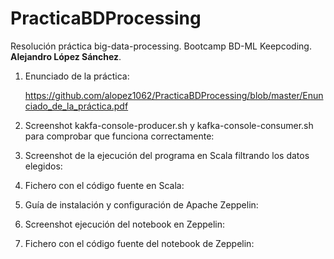 # PracticaBDProcessing
Resolución práctica big-data-processing. Bootcamp BD-ML Keepcoding. **Alejandro López Sánchez**.

1. Enunciado de la práctica:

    https://github.com/alopez1062/PracticaBDProcessing/blob/master/Enunciado_de_la_práctica.pdf

2. Screenshot kakfa-console-producer.sh y kafka-console-consumer.sh para comprobar que funciona correctamente:

3. Screenshot de la ejecución del programa en Scala filtrando los datos elegidos:

4. Fichero con el código fuente en Scala:

5. Guía de instalación y configuración de Apache Zeppelin:

6. Screenshot ejecución del notebook en Zeppelin:

7. Fichero con el código fuente del notebook de Zeppelin:
